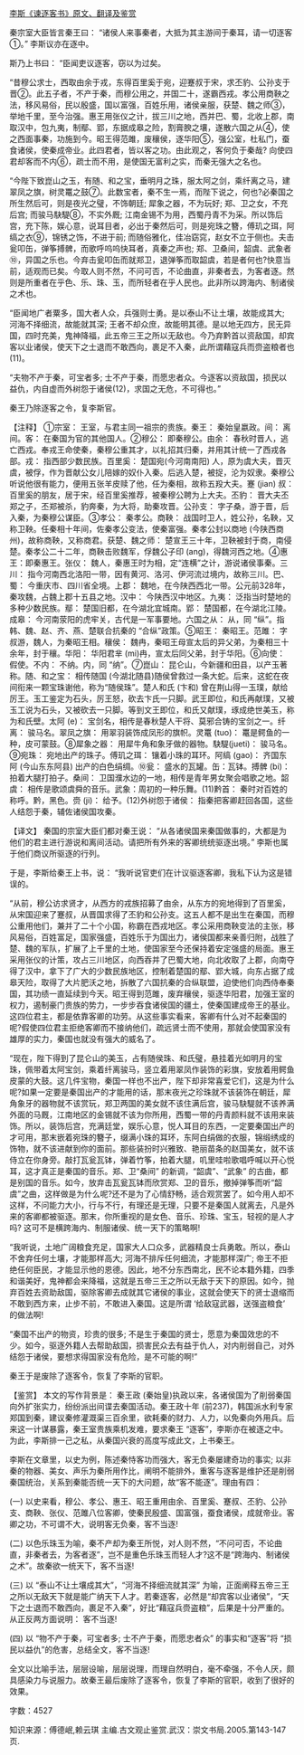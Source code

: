 [李斯《谏逐客书》原文、翻译及鉴赏](https://www.vrrw.net/wx/14046.html)

秦宗室大臣皆言秦王曰： “诸侯人来事秦者，大抵为其主游间于秦耳，请一切逐客①。” 李斯议亦在逐中。

斯乃上书曰： “臣闻吏议逐客，窃以为过矣。

“昔穆公求士，西取由余于戎，东得百里奚于宛，迎蹇叔于宋，求丕豹、公孙支于晋②。此五子者，不产于秦，而穆公用之，并国二十，遂霸西戎。孝公用商鞅之法，移风易俗，民以殷盛，国以富强，百姓乐用，诸侯亲服，获楚、魏之师③，举地千里，至今治强。惠王用张仪之计，拔三川之地，西并巴、蜀，北收上郡，南取汉中，包九夷，制鄢、郢，东据成皋之险，割膏腴之壤，遂散六国之从④，使之西面事秦，功施到今。昭王得范雎，废穰侯，逐华阳⑤，强公室，杜私门，蚕食诸侯，使秦成帝业。此四君者，皆以客之功。由此观之，客何负于秦哉? 向使四君却客而不内⑥，疏士而不用，是使国无富利之实，而秦无强大之名也。

“今陛下致崑山之玉，有随、和之宝，垂明月之珠，服太阿之剑，乘纤离之马，建翠凤之旗，树灵鼍之鼓⑦。此数宝者，秦不生一焉，而陛下说之，何也?必秦国之所生然后可，则是夜光之璧，不饰朝廷; 犀象之器，不为玩好; 郑、卫之女，不充后宫; 而骏马駃騠⑧，不实外厩; 江南金锡不为用，西蜀丹青不为采。所以饰后宫，充下陈，娱心意，说耳目者，必出于秦然后可，则是宛珠之簪，傅玑之珥，阿缟之衣⑨，锦锈之饰，不进于前; 而随俗雅化，佳冶窈窕，赵女不立于侧也。夫击瓮叩缶，弹筝搏髀，而歌呼呜呜快耳者，真秦之声也; 郑、卫桑间，韶虞、武象者⑩，异国之乐也。今弃击瓮叩缶而就郑卫，退弹筝而取韶虞，若是者何也?快意当前，适观而已矣。今取人则不然，不问可否，不论曲直，非秦者去，为客者逐。然则是所重者在乎色、乐、珠、玉，而所轻者在乎人民也。此非所以跨海内、制诸侯之术也。

“臣闻地广者粟多，国大者人众，兵强则士勇。是以泰山不让土壤，故能成其大; 河海不择细流，故能就其深; 王者不却众庶，故能明其德。是以地无四方，民无异国，四时充美，鬼神降福，此五帝三王之所以无敌也。今乃弃黔首以资敌国，却宾客以业诸侯，使天下之士退而不敢西向，裹足不入秦，此所谓藉寇兵而赍盗粮者也(11)。

“夫物不产于秦，可宝者多; 士不产于秦，而愿忠者众。今逐客以资敌国，损民以益仇，内自虚而外树怨于诸侯(12)，求国之无危，不可得也。”

秦王乃除逐客之令，复李斯官。



【注释】 ①宗室： 王室，与君主同一祖宗的贵族。秦王： 秦始皇嬴政。间： 离间。客： 在秦国为官的其他国人。②穆公： 即秦穆公。由余： 春秋时晋人，逃亡西戎。奉戎王命使秦，秦穆公重其才，以礼招其归秦，并用其计统一了西戎各部。戎： 指西部少数民族。百里奚： 楚国宛(今河南南阳) 人，原为虞大夫，晋灭虞，被俘，作为晋献公女儿陪嫁的奴仆入秦。后逃入楚，被捉，沦为奴隶。秦穆公听说他很有能力，便用五张羊皮赎了他，任为秦相，故称五羖大夫。蹇 (jian) 叔： 百里奚的朋友，居于宋，经百里奚推荐，被秦穆公聘为上大夫。丕豹： 晋大夫丕郑之子，丕郑被杀，豹奔秦，为大将，助秦攻晋。公孙支： 字子桑，游于晋，后入秦，为秦穆公谋臣。③孝公： 秦孝公。商鞅： 战国时卫人，姓公孙，名鞅，又称卫鞅。任秦相十年间，佐秦孝公变法，使秦富强。秦孝公封以商地 (今陕西商州)，故称商鞅，又称商君。获楚、魏之师： 楚宣王三十年，卫鞅被封于商，南侵楚。秦孝公二十二年，商鞅击败魏军，俘魏公子印 (ang)，得魏河西之地。④惠王：即秦惠王。张仪： 魏人，秦惠王时为相，定“连横”之计，游说诸侯事秦。三川： 指今河南西北洛阳一带，因有黄河、洛河、伊河流过境内，故称三川。巴、蜀： 今重庆市、四川省全境。上郡： 魏地，在今陕西西北一带。公元前328年，秦攻魏，占魏上郡十五县之地。汉中： 今陕西汉中地区。九夷： 泛指当时楚地的多种少数民族。鄢： 楚国旧都，在今湖北宜城南。郢： 楚国都，在今湖北江陵。成皋： 今河南荥阳的虎牢关，古代是一军事要地。六国之从： 从，同 “纵”。指韩、魏、赵、齐、燕、楚联合抗秦的 “合纵”政策。⑤昭王： 秦昭王。范雎： 字叔游，魏人，为秦昭王相。穰侯： 魏冉，秦昭王母宣太后的异父弟，为秦相三十余年，封于穰。华阳： 华阳君芈 (mi)冉，宣太后同父弟，封于华阳。⑥向使： 假使。不内： 不纳。内，同 “纳”。⑦崑山： 昆仑山，今新疆和田县，以产玉著称。随、和之宝： 相传随国 (今湖北随县)随侯曾救过一条大蛇。后来，这蛇在夜间衔来一颗宝珠谢他，称为“随侯珠”。楚人和氏 (卞和) 曾在荆山得一玉璞，献给厉王。玉工鉴定为石头，厉王怒，砍去卞氏一只脚。武王即位，和氏再献璞，又被玉工说为石头，又被砍去一只脚。等到文王即位，和氏又献璞，琢成绝世美玉，称为和氏壁。太阿 (e)： 宝剑名，相传是春秋楚人干将、莫邪合铸的宝剑之一。纤离： 骏马名。翠凤之旗： 用翠羽装饰成凤形的旗帜。灵鼍 (tuo)： 鼍是鳄鱼的一种，皮可蒙鼓。⑧犀象之器： 用犀牛角和象牙做的器物。駃騠(jueti)： 骏马名。⑨宛珠： 宛地出产的珠子。傅玑之珥： 镶着小珠的耳环。阿缟 (gao)： 齐国东阿 (今山东东阿县) 出产的白色绢绸。⑩瓮： 盛水的瓦罐。缶：瓦钵。搏髀 (bi)：拍着大腿打拍子。桑间： 卫国濮水边的一地，相传是青年男女聚会唱歌之地。韶虞： 相传是歌颂虞舜的音乐。武象：周初的一种乐舞。(11)黔首： 秦时对百姓的称呼。黔，黑色。赍 (ji)： 给予。(12)外树怨于诸侯： 指秦把客卿赶回各国，这些人结怨于秦，辅佐诸侯国攻秦。

【译文】 秦国的宗室大臣们都对秦王说： “从各诸侯国来秦国做事的，大都是为他们的君主进行游说和离间活动。请把所有外来的客卿统统驱逐出境。” 李斯也属于他们商议所驱逐的行列。

于是，李斯给秦王上书，说： “我听说官吏们在计议驱逐客卿，我私下认为这是错误的。

“从前，穆公访求贤才，从西方的戎族招募了由余，从东方的宛地得到了百里奚，从宋国迎来了蹇叔，从晋国求得了丕豹和公孙支。这五人都不是出生在秦国，而穆公重用他们，兼并了二十个小国，称霸在西戎地区。孝公采用商鞅变法的主张，移风易俗，百姓富足，国家强盛，百姓乐于为国出力，诸侯国都来亲善归附，战胜了楚、魏的军队，扩展了上千里的土地，使国家至今还保持着安定强盛的局面。惠王采用张仪的计策，攻占三川地区，向西吞并了巴蜀大地，向北收取了上郡，向南夺得了汉中，拿下了广大的少数民族地区，控制着楚国的鄢、郢大城，向东占据了成皋天险，取得了大片肥沃之地，拆散了六国抗秦的合纵联盟，迫使他们向西侍奉秦国，其功绩一直延续到今天。昭王得到范雎，废弃穰侯，驱逐华阳君，加强王室的权力，遏制豪门贵族的势力，一步步吞食诸侯国的疆土，使秦国建成帝王的基业。这四位君主，都是依靠客卿的功劳。从这些事实看来，客卿有什么对不起秦国的呢?假使四位君主拒绝客卿而不接纳他们，疏远贤士而不使用，那就会使国家没有雄厚的实力，秦国也就没有强大的威名了。

“现在，陛下得到了昆仑山的美玉，占有随侯珠、和氏璧，悬挂着光如明月的宝珠，佩带着太阿宝剑，乘着纤离骏马，竖立着用翠凤作装饰的彩旗，安放着用鳄鱼皮蒙的大鼓。这几件宝物，秦国一样也不出产，陛下却非常喜爱它们，这是为什么呢?如果一定要是秦国出产的才能用的话，那末夜光之珍珠就不该装饰在朝廷，犀角象牙的器物就不该赏玩，郑卫两国的美女就不该住满后宫，骏马駃騠就不该养满外面的马厩，江南地区的金锡就不该为你所用，西蜀一带的丹青颜料就不该用来装饰。所以，装饰后宫，充满廷堂，娱乐心意，悦人耳目的东西，一定要秦国出产的才可用，那末嵌着宛珠的簪子，缀满小珠的耳环，东阿白绢做的衣服，锦缎绣成的饰物，就不该进献到你的面前。那些装扮时兴雅致、艳丽苗条的赵国美女，就不该侍立在你身旁。敲打瓦瓮瓦钵，弹着竹筝，拍着大腿，叽里哇啦歌唱呼喊以开心悦耳，这才真正是秦国的音乐。郑、卫“桑间” 的新调，“韶虞”、“武象” 的古曲，都是别国的音乐。如今，放弃击瓦瓮瓦钵而欣赏郑、卫的音乐，撤掉弹筝而听“韶虞”之曲，这样做是为什么呢?还不是为了心情舒畅，适合观赏罢了。如今用人却不这样，不问能力大小，行与不行，有理还是无理，只要不是秦国人就离去，凡是外来的客卿都被驱逐。那末，你所重视的是女色、音乐、珍珠、宝玉，轻视的是人才吗? 这可不是横跨海内、制服诸侯、统一天下的策略啊!

“我听说，土地广阔粮食充足，国家大人口众多，武器精良士兵勇敢。所以，泰山不舍弃任何土壤，才能那样高大; 河海不排斥任何细流，才能那样深广; 帝王不拒绝任何臣民，才能显示他的恩德。因此，地不分东西南北，民不论本籍外籍，四季和谐美好，鬼神都会来降福，这就是五帝三王之所以无敌于天下的原因。如今，抛弃百姓去资助敌国，驱除客卿去成就其它诸侯的事业，这就会使天下的贤士退缩而不敢到西方来，止步不前，不敢进入秦国。这是所谓 ‘给敌寇武器，送强盗粮食’ 的做法啊!

“秦国不出产的物资，珍贵的很多; 不是生于秦国的贤士，愿意为秦国效忠的不少。如今，驱逐外籍人去帮助敌国，损害民众去有益于仇人，对内削弱自己，对外结怨于诸侯，要想求得国家没有危险，是不可能的啊!”

秦王于是废除了逐客令，恢复了李斯的官职。

【鉴赏】 本文的写作背景是： 秦王政 (秦始皇)执政以来，各诸侯国为了削弱秦国向外扩张实力，纷纷派出间谍去秦国活动。秦王政十年 (前237)，韩国派水利专家郑国到秦，建议秦修灌溉渠三百余里，欲耗秦的财力、人力，以免秦向外用兵。后来这一计谋暴露，秦王室贵族乘机发难，要求秦王 “逐客”，李斯亦在被逐之中。为此，李斯排一己之私，从秦国兴衰的高度写成此文，上书秦王。

李斯在文章里，以史为例，陈述秦恃客功而强大，客无负秦屡建奇功的事实; 以非秦的物器、美女、声乐为秦所用作比，阐明不能排外，重客与逐客是维护还是削弱秦国统治，关系到秦能否统一天下的大问题，故“客不能逐”。理由有四：

(一) 以史来看，穆公、孝公、惠王、昭王重用由余、百里奚、蹇叔、丕豹、公孙支、商鞅、张仪、范雎八位客卿，使秦民殷盛、国富强，蚕食诸侯，成就帝业。客卿之功，不可谓不大，说明客无负秦，客不当逐!

(二) 以色乐珠玉为喻，秦不产却为秦王所悦，对人则不然，“不问可否，不论曲直，非秦者去，为客者逐”，岂不是重色乐珠玉而轻人才?这不是“跨海内、制诸侯之术”。故秦欲一统天下，客不当逐!

(三) 以 “泰山不让土壤成其大”，“河海不择细流就其深” 为喻，正面阐释五帝三王之所以无敌天下就是能广纳天下人才。若秦逐客，必然是“却宾客以业诸侯”，“天下之士退而不敢西向，裹足不入秦”，好比“藉寇兵赍盗粮”，后果是十分严重的。从正反两方面说明： 客不当逐!

(四) 以 “物不产于秦，可宝者多; 士不产于秦，而愿忠者众” 的事实和“逐客”将 “损民以益仇”的危害，总结全文，客不当逐!

全文以比喻手法，层层设喻，层层说理，而理自然明白，毫不牵强，不令人厌，颇具感染力与说服力。故秦王最后废除了逐客令，恢复了李斯的官职，收到了很好的效果。

字数：4527

知识来源：傅德岷,赖云琪 主编.古文观止鉴赏.武汉：崇文书局.2005.第143-147页.

